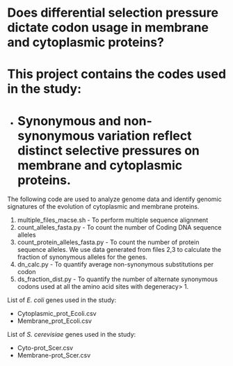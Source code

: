 # Does differential selection pressure dictate codon usage in membrane and cytoplasmic proteins?

# This project contains the codes used in the study: 
- # Synonymous and non-synonymous variation reflect distinct selective pressures on membrane and cytoplasmic proteins.

The following code are used to analyze genome data and identify genomic signatures of the evolution of cytoplasmic and membrane proteins.

1. multiple_files_macse.sh - To perform multiple sequence alignment
2. count_alleles_fasta.py - To count the number of Coding DNA sequence alleles
3. count_protein_alleles_fasta.py - To count the number of protein sequence alleles. We use data generated from files 2,3 to calculate the fraction of synonymous alleles for the genes.
4. dn_calc.py - To quantify average non-synonymous substitutions per codon
5. ds_fraction_dist.py - To quantify the number of alternate synonymous codons used at all the amino acid sites with degeneracy> 1.

List of _E. coli_ genes used in the study:

- Cytoplasmic_prot_Ecoli.csv
- Membrane_prot_Ecoli.csv

List of _S. cerevisiae_ genes used in the study:

- Cyto-prot_Scer.csv
- Membrane-prot_Scer.csv
